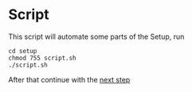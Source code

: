 # Script
This script will automate some parts of the Setup, run
```shell
cd setup
chmod 755 script.sh
./script.sh
```
After that continue with the [next step](Readme.md#Step-3)
